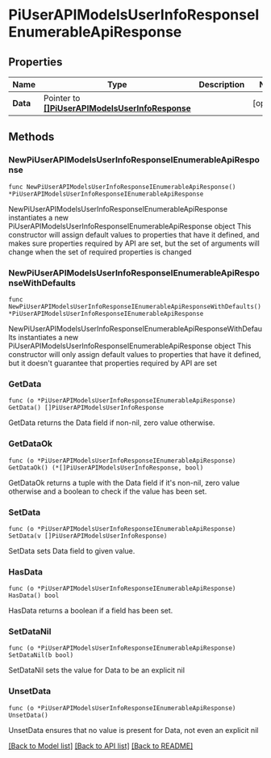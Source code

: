 # PiUserAPIModelsUserInfoResponseIEnumerableApiResponse

## Properties

Name | Type | Description | Notes
------------ | ------------- | ------------- | -------------
**Data** | Pointer to [**[]PiUserAPIModelsUserInfoResponse**](PiUserAPIModelsUserInfoResponse.md) |  | [optional] 

## Methods

### NewPiUserAPIModelsUserInfoResponseIEnumerableApiResponse

`func NewPiUserAPIModelsUserInfoResponseIEnumerableApiResponse() *PiUserAPIModelsUserInfoResponseIEnumerableApiResponse`

NewPiUserAPIModelsUserInfoResponseIEnumerableApiResponse instantiates a new PiUserAPIModelsUserInfoResponseIEnumerableApiResponse object
This constructor will assign default values to properties that have it defined,
and makes sure properties required by API are set, but the set of arguments
will change when the set of required properties is changed

### NewPiUserAPIModelsUserInfoResponseIEnumerableApiResponseWithDefaults

`func NewPiUserAPIModelsUserInfoResponseIEnumerableApiResponseWithDefaults() *PiUserAPIModelsUserInfoResponseIEnumerableApiResponse`

NewPiUserAPIModelsUserInfoResponseIEnumerableApiResponseWithDefaults instantiates a new PiUserAPIModelsUserInfoResponseIEnumerableApiResponse object
This constructor will only assign default values to properties that have it defined,
but it doesn't guarantee that properties required by API are set

### GetData

`func (o *PiUserAPIModelsUserInfoResponseIEnumerableApiResponse) GetData() []PiUserAPIModelsUserInfoResponse`

GetData returns the Data field if non-nil, zero value otherwise.

### GetDataOk

`func (o *PiUserAPIModelsUserInfoResponseIEnumerableApiResponse) GetDataOk() (*[]PiUserAPIModelsUserInfoResponse, bool)`

GetDataOk returns a tuple with the Data field if it's non-nil, zero value otherwise
and a boolean to check if the value has been set.

### SetData

`func (o *PiUserAPIModelsUserInfoResponseIEnumerableApiResponse) SetData(v []PiUserAPIModelsUserInfoResponse)`

SetData sets Data field to given value.

### HasData

`func (o *PiUserAPIModelsUserInfoResponseIEnumerableApiResponse) HasData() bool`

HasData returns a boolean if a field has been set.

### SetDataNil

`func (o *PiUserAPIModelsUserInfoResponseIEnumerableApiResponse) SetDataNil(b bool)`

 SetDataNil sets the value for Data to be an explicit nil

### UnsetData
`func (o *PiUserAPIModelsUserInfoResponseIEnumerableApiResponse) UnsetData()`

UnsetData ensures that no value is present for Data, not even an explicit nil

[[Back to Model list]](../README.md#documentation-for-models) [[Back to API list]](../README.md#documentation-for-api-endpoints) [[Back to README]](../README.md)


